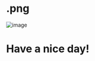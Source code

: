 # .png
![image](https://github.com/lwllabong/cutie.png/assets/157555995/152c1bba-8d9e-4216-bf88-ecac43477e1b)

# Have a nice day!
